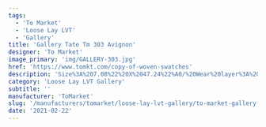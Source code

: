 ```yaml
---
tags:
  - 'To Market'
  - 'Loose Lay LVT'
  - 'Gallery'
title: 'Gallery Tate Tm 303 Avignon'
designer: 'To Market'
image_primary: 'img/GALLERY-303.jpg'
href: 'https://www.tomkt.com/copy-of-woven-swatches'
description: 'Size%3A%207.08%22%20X%2047.24%22%A0/%20Wear%20layer%3A%20.5mm%20%2820mil%29%A0/%20Edge%3A%20Square%A0/%20Thickness%3A%205.0mm%20/%20Sq.ft/Ctn%3A%2023.25%A0/%20Installation%3A%20Glue%20Down'
category: 'Loose Lay LVT Gallery'
subtitle: ''
manufacturer: 'ToMarket'
slug: '/manufacturers/tomarket/loose-lay-lvt-gallery/to-market-gallery-tate-tm-303-avignon'
date: '2021-02-22'
---
```

